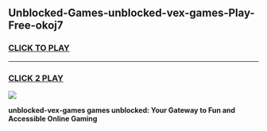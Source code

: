 
## Unblocked-Games-unblocked-vex-games-Play-Free-okoj7
<h3>
<a href="https://premium76.site?title=unblocked-vex-games&ref=15A">CLICK TO PLAY</a></h3>
<hr>

<h3>
<a href="https://premium76.site?title=unblocked-vex-games&ref=15A">CLICK 2 PLAY</a>
  
</h3>

<a href="https://premium76.site?title=unblocked-vex-games&ref=15A"><img src="https://clearcache.store/games.png"></a>


**unblocked-vex-games games unblocked: Your Gateway to Fun and Accessible Online Gaming**
